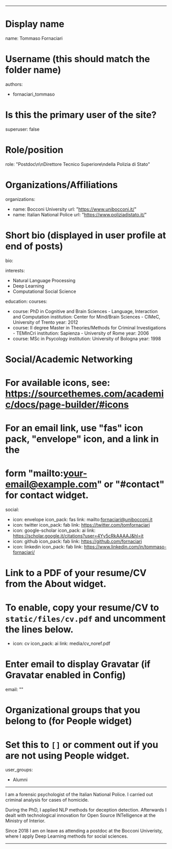 
---
# Display name
name: Tommaso Fornaciari

# Username (this should match the folder name)
authors:
- fornaciari_tommaso

# Is this the primary user of the site?
superuser: false

# Role/position
role: "Postdoc\n\nDirettore Tecnico Superiore\ndella Polizia di Stato"

# Organizations/Affiliations
organizations:
- name: Bocconi University
  url: "https://www.unibocconi.it/"
- name: Italian National Police
  url: "https://www.poliziadistato.it/"

# Short bio (displayed in user profile at end of posts)
bio: 

interests:
- Natural Language Processing
- Deep Learning
- Computational Social Science

education:
  courses:
  - course: PhD in Cognitive and Brain Sciences - Language, Interaction and Computation
    institution: Center for Mind/Brain Sciences - CIMeC, University of Trento
    year: 2012
  - course: II degree Master in Theories/Methods for Criminal Investigations - TEMInCri
    institution: Sapienza - University of Rome
    year: 2006
  - course: MSc in Psycology
    institution: University of Bologna
    year: 1998

# Social/Academic Networking
# For available icons, see: https://sourcethemes.com/academic/docs/page-builder/#icons
#   For an email link, use "fas" icon pack, "envelope" icon, and a link in the
#   form "mailto:your-email@example.com" or "#contact" for contact widget.
social:
- icon: envelope
  icon_pack: fas
  link: mailto:fornaciari@unibocconi.it
- icon: twitter
  icon_pack: fab
  link: https://twitter.com/tomfornaciari
- icon: google-scholar
  icon_pack: ai
  link: https://scholar.google.it/citations?user=4Yy5cRkAAAAJ&hl=it
- icon: github
  icon_pack: fab
  link: https://github.com/fornaciari
- icon: linkedin
  icon_pack: fab
  link: https://www.linkedin.com/in/tommaso-fornaciari/
# Link to a PDF of your resume/CV from the About widget.
# To enable, copy your resume/CV to `static/files/cv.pdf` and uncomment the lines below.
- icon: cv
  icon_pack: ai
  link: media/cv_noref.pdf

# Enter email to display Gravatar (if Gravatar enabled in Config)
email: ""

# Organizational groups that you belong to (for People widget)
#   Set this to `[]` or comment out if you are not using People widget.
user_groups:
- Alumni

---

I am a forensic psychologist of the Italian National Police.
I carried out criminal analysis for cases of homicide.

During the PhD, I applied NLP methods for deception detection.
Afterwards I dealt with technological innovation for Open Source INTelligence at the Ministry of Interior.

Since 2018 I am on leave as attending a postdoc at the Bocconi Univeristy, where I apply Deep Learning methods for social sciences.

---
